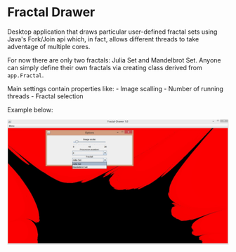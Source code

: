 # Fractal Drawer

Desktop application that draws particular user-defined fractal sets using Java's Fork/Join api
which, in fact, allows different threads to take adventage of multiple cores.

For now there are only two fractals: Julia Set and Mandelbrot Set. Anyone can simply define their own
fractals via creating class derived from `app.Fractal`.

Main settings contain properties like:
    - Image scalling
    - Number of running threads
    - Fractal selection

Example below:

![img1](https://github.com/ZeroMaster28/fractal-drawer/blob/master/example.jpg)